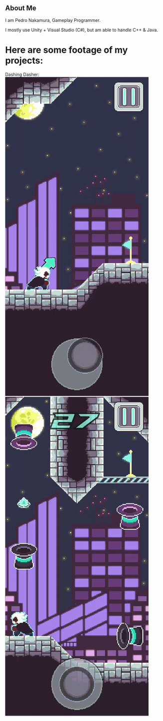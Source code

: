 ## About Me
I am Pedro Nakamura, Gameplay Programmer.

I mostly use Unity + Visual Studio (C#), but am able to handle C++ & Java.

# Here are some footage of my projects:

Dashing Dasher:
![](https://raw.githubusercontent.com/bakamura/bakamura/main/Dasher_GIF_0.gif)
![](https://raw.githubusercontent.com/bakamura/bakamura/main/Dasher_GIF_1.gif)

<!--
**bakamura/bakamura** is a ✨ _special_ ✨ repository because its `README.md` (this file) appears on your GitHub profile.

Here are some ideas to get you started:

- 🔭 I’m currently working on ...
- 🌱 I’m currently learning ...
- 👯 I’m looking to collaborate on ...
- 🤔 I’m looking for help with ...
- 💬 Ask me about ...
- 📫 How to reach me: ...
- 😄 Pronouns: ...
- ⚡ Fun fact: ...
-->
